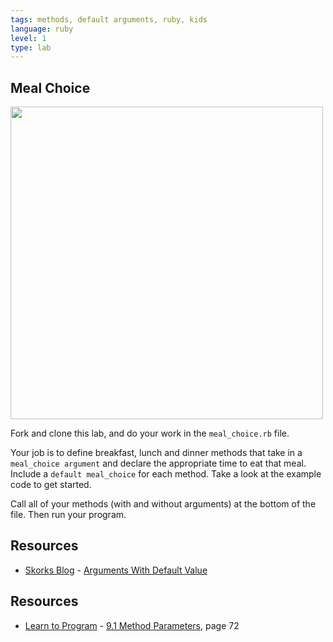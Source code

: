```yaml
---
tags: methods, default arguments, ruby, kids
language: ruby
level: 1
type: lab
---
```


## Meal Choice
<img src="https://s3.amazonaws.com/after-school-assets/snacks.jpg" width="500">

Fork and clone this lab, and do your work in the `meal_choice.rb` file. 

Your job is to define breakfast, lunch and dinner methods that take in a `meal_choice argument` and declare the appropriate time to eat that meal. Include a `default meal_choice` for each method. Take a look at the example code to get started. 

Call all of your methods (with and without arguments) at the bottom of the file. Then run your program.

## Resources
* [Skorks Blog](http://www.skorks.com/) - [Arguments With Default Value](http://www.skorks.com/2009/08/method-arguments-in-ruby/)
## Resources
* [Learn to Program](http://books.flatironschool.com/books/43?page=72) - [9.1 Method Parameters](http://books.flatironschool.com/books/43?page=72), page 72
